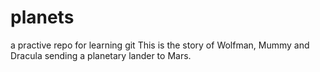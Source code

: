 # planets
 a practive repo for learning git
This is the story of Wolfman, Mummy and Dracula sending a planetary lander to Mars.